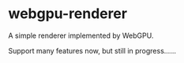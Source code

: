 # webgpu-renderer

A simple renderer implemented by WebGPU.

Support many features now, but still in progress......
